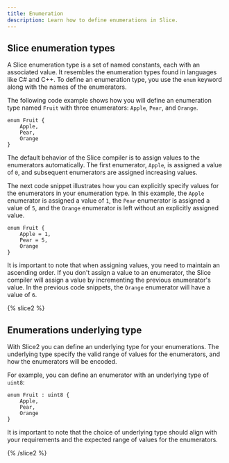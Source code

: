 ```yaml
---
title: Enumeration
description: Learn how to define enumerations in Slice.
---
```


## Slice enumeration types

A Slice enumeration type is a set of named constants, each with an associated value. It resembles the enumeration types
found in languages like C# and C++. To define an enumeration type, you use the `enum` keyword along with the names of
the enumerators.

The following code example shows how you will define an enumeration type named `Fruit` with three enumerators: `Apple`,
`Pear`, and `Orange`.

``` slice
enum Fruit {
    Apple,
    Pear,
    Orange
}
```

The default behavior of the Slice compiler is to assign values to the enumerators automatically. The first enumerator,
`Apple`, is assigned a value of `0`, and subsequent enumerators are assigned increasing values.

The next code snippet illustrates how you can explicitly specify values for the enumerators in your enumeration type. In
this example, the `Apple` enumerator is assigned a value of `1`, the `Pear` enumerator is assigned a value of `5`, and
the `Orange` enumerator is left without an explicitly assigned value.

``` slice
enum Fruit {
    Apple = 1,
    Pear = 5,
    Orange
}
```

It is important to note that when assigning values, you need to maintain an ascending order. If you don't assign a value
to an enumerator, the Slice compiler will assign a value by incrementing the previous enumerator's value. In the previous
code snippets, the `Orange` enumerator will have a value of `6`.

{% slice2 %}

## Enumerations underlying type

With Slice2 you can define an underlying type for your enumerations. The underlying type specify the valid range of values
for the enumerators, and how the enumerators will be encoded.

For example, you can define an enumerator with an underlying type of `uint8`:

``` slice
enum Fruit : uint8 {
    Apple,
    Pear,
    Orange
}
```

It is important to note that the choice of underlying type should align with your requirements and the expected range of values for the enumerators.

{% /slice2 %}
